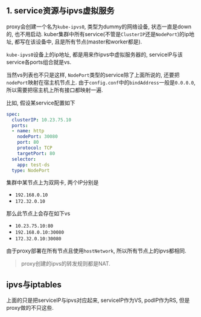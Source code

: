
## 1. service资源与ipvs虚拟服务

proxy会创建一个名为`kube-ipvs0`, 类型为dummy的网络设备, 状态一直是down的, 也不用启动. kuber集群中所有service(不管是`ClusterIP`还是`NodePort`)的ip地址, 都写在该设备中, 且是所有节点(master和worker都是). 

`kube-ipvs0`设备上的ip地址, 都是用来作ipvs中虚拟服务器的, serviceIP与该service各ports组合就是vs. 

当然vs列表也不只是这样, `NodePort`类型的service除了上面所说的, 还要把`nodePort`映射在宿主机节点上. 由于`config.conf`中的`bindAddress`一般是`0.0.0.0`, 所以需要把宿主机上所有接口都映射一遍. 

比如, 假设某service配置如下

```yaml
spec:
  clusterIP: 10.23.75.10
  ports:
  - name: http
    nodePort: 30080
    port: 80
    protocol: TCP
    targetPort: 80
  selector:
    app: test-ds
  type: NodePort
```

集群中某节点上为双网卡, 两个IP分别是

- `192.168.0.10`
- `172.32.0.10`

那么此节点上会存在如下vs

- `10.23.75.10:80`
- `192.168.0.10:30080`
- `172.32.0.10:30080`

由于proxy部署在所有节点且使用`hostNetwork`, 所以所有节点上的ipvs都相同.

> proxy创建的ipvs的转发规则都是NAT.

## ipvs与iptables

上面的只是把serviceIP与ipvs对应起来, serviceIP作为VS, podIP作为RS, 但是proxy做的不只这些. 